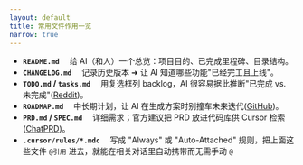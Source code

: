 ```yaml
---
layout: default
title: 常用文件作用一览
narrow: true
---
```


- **`README.md`**  给 AI（和人）一个总览：项目目的、已完成里程碑、目录结构。
- **`CHANGELOG.md`**  记录历史版本 ➜ 让 AI 知道哪些功能"已经完工且上线"。
- **`TODO.md` / `tasks.md`**  用复选框列 backlog，AI 很容易据此推断"已完成 vs. 未完成"([Reddit](https://www.reddit.com/r/cursor/comments/1isi5br/ive_learnt_how_to_cursor_and_you_can_too_3/?utm_source=chatgpt.com "I've learnt how to Cursor, and you can too! 3 problems solved - Reddit"))。
- **`ROADMAP.md`**  中长期计划，让 AI 在生成方案时别撞车未来迭代([GitHub](https://github.com/digitalchild/cursor-best-practices?utm_source=chatgpt.com "Best practices when using Cursor the AI editor. - GitHub"))。
- **`PRD.md` / `SPEC.md`**  详细需求；官方建议把 PRD 放进代码库供 Cursor 检索([ChatPRD](https://www.chatprd.ai/resources/PRD-for-Cursor?utm_source=chatgpt.com "Resources / Best Practices for Using PRDs with Cursor - ChatPRD"))。
- **`.cursor/rules/*.mdc`**  写成 "Always" 或 "Auto-Attached" 规则，把上面这些文件 `@引用` 进去，就能在相关对话里自动携带而无需手动 `@`
